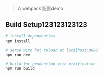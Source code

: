 #

> A webpack 配置demo

## Build Setup123123123123

``` bash
# install dependencies
npm install

# serve with hot reload at localhost:8080
npm run dev

# build for production with minification
npm run build

